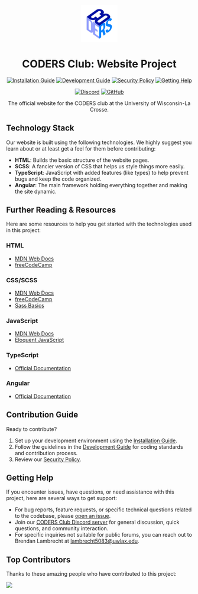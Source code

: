 <div align="center">

<img src="src/assets/images/Logos/logo.png" alt="CODERS logo" width="20%" height="20%">

# CODERS Club: Website Project

[![Installation Guide][img-install]][url-install]
[![Development Guide][img-develop]][url-develop]
[![Security Policy][img-security]][url-security]
[![Getting Help][img-help]][url-help]

[![Discord][img-discord]][url-discord]
[![GitHub][img-github]][url-github]

The official website for the CODERS club at the University of Wisconsin-La Crosse.

</div>

## Technology Stack

Our website is built using the following technologies. We highly suggest you learn about or at least get a feel for them before contributing:

- **HTML**: Builds the basic structure of the website pages.
- **SCSS**: A fancier version of CSS that helps us style things more easily.
- **TypeScript**: JavaScript with added features (like types) to help prevent bugs and keep the code organized.
- **Angular**: The main framework holding everything together and making the site dynamic.

## Further Reading & Resources

Here are some resources to help you get started with the technologies used in this project:

### HTML

- [MDN Web Docs](https://developer.mozilla.org/en-US/docs/Web/HTML)
- [freeCodeCamp](https://www.freecodecamp.org/)

### CSS/SCSS

- [MDN Web Docs](https://developer.mozilla.org/en-US/docs/Web/CSS)
- [freeCodeCamp](https://www.freecodecamp.org/)
- [Sass Basics](https://sass-lang.com/guide)

### JavaScript

- [MDN Web Docs](https://developer.mozilla.org/en-US/docs/Web/JavaScript)
- [Eloquent JavaScript](https://eloquentjavascript.net/)

### TypeScript

- [Official Documentation](https://www.typescriptlang.org/)

### Angular

- [Official Documentation](https://angular.io/docs)

## Contribution Guide

Ready to contribute?

1. Set up your development environment using the [Installation Guide](./docs/INSTALL.md).
2. Follow the guidelines in the [Development Guide](./docs/DEVELOPMENT.md) for coding standards and contribution process.
3. Review our [Security Policy](./SECURITY.md).

## Getting Help

If you encounter issues, have questions, or need assistance with this project, here are several ways to get support:

- For bug reports, feature requests, or specific technical questions related to the codebase, please [open an issue](https://github.com/UWL-CODERS/website/issues).
- Join our [CODERS Club Discord server](https://discord.gg/UGupy2CVVq) for general discussion, quick questions, and community interaction.
- For specific inquiries not suitable for public forums, you can reach out to Brendan Lambrecht at lambrecht5083@uwlax.edu.

## Top Contributors

Thanks to these amazing people who have contributed to this project:

<a href="https://github.com/UWL-CODERS/website/graphs/contributors">
  <img src="https://contrib.rocks/image?repo=UWL-CODERS/website" />
</a>

[img-install]: https://img.shields.io/badge/Installation-black?style=for-the-badge&logo=data:image/svg+xml;base64,PHN2ZyB4bWxucz0iaHR0cDovL3d3dy53My5vcmcvMjAwMC9zdmciIHdpZHRoPSIyNCIgaGVpZ2h0PSIyNCIgdmlld0JveD0iMCAwIDI0IDI0IiBmaWxsPSJub25lIiBzdHJva2U9IndoaXRlIiBzdHJva2Utd2lkdGg9IjIiIHN0cm9rZS1saW5lY2FwPSJyb3VuZCIgc3Ryb2tlLWxpbmVqb2luPSJyb3VuZCIgY2xhc3M9ImZlYXRoZXIgZmVhdGhlci1kb3dubG9hZCI+PHBhdGggZD0iTTIxIDE1djRhMiAyIDAgMCAxLTIgMkg1YTIgMiAwIDAgMS0yLTJ2LTQiPjwvcGF0aD48cG9seWxpbmUgcG9pbnRzPSI3IDEwIDEyIDE1IDE3IDEwIj48L3BvbHlsaW5lPjxsaW5lIHgxPSIxMiIgeTE9IjE1IiB4Mj0iMTIiIHkyPSIzIj48L2xpbmU+PC9zdmc+
[url-install]: ./docs/INSTALL.md
[img-develop]: https://img.shields.io/badge/Development-black?style=for-the-badge&logo=data:image/svg+xml;base64,PHN2ZyB4bWxucz0iaHR0cDovL3d3dy53My5vcmcvMjAwMC9zdmciIHdpZHRoPSIyNCIgaGVpZ2h0PSIyNCIgdmlld0JveD0iMCAwIDI0IDI0IiBmaWxsPSJub25lIiBzdHJva2U9IndoaXRlIiBzdHJva2Utd2lkdGg9IjIiIHN0cm9rZS1saW5lY2FwPSJyb3VuZCIgc3Ryb2tlLWxpbmVqb2luPSJyb3VuZCIgY2xhc3M9ImZlYXRoZXIgZmVhdGhlci1jb2RlIj48cG9seWxpbmUgcG9pbnRzPSIxNiAxOCAyMiAxMiAxNiA2Ij48L3BvbHlsaW5lPjxwb2x5bGluZSBwb2ludHM9IjggNiAyIDEyIDggMTgiPjwvcG9seWxpbmU+PC9zdmc+
[url-develop]: ./docs/DEVELOPMENT.md
[img-security]: https://img.shields.io/badge/Security-black?style=for-the-badge&logo=data:image/svg+xml;base64,PHN2ZyB4bWxucz0iaHR0cDovL3d3dy53My5vcmcvMjAwMC9zdmciIHdpZHRoPSIyNCIgaGVpZ2h0PSIyNCIgdmlld0JveD0iMCAwIDI0IDI0IiBmaWxsPSJub25lIiBzdHJva2U9IndoaXRlIiBzdHJva2Utd2lkdGg9IjIiIHN0cm9rZS1saW5lY2FwPSJyb3VuZCIgc3Ryb2tlLWxpbmVqb2luPSJyb3VuZCIgY2xhc3M9ImZlYXRoZXIgZmVhdGhlci1sb2NrIj48cmVjdCB4PSIzIiB5PSIxMSIgd2lkdGg9IjE4IiBoZWlnaHQ9IjExIiByeD0iMiIgcnk9IjIiPjwvcmVjdD48cGF0aCBkPSJNNyAxMVY3YTUgNSAwIDAgMSAxMCAwdjQiPjwvcGF0aD48L3N2Zz4=
[url-security]: ./SECURITY.md
[img-help]: https://img.shields.io/badge/Getting%20Help-black?style=for-the-badge&logo=data:image/svg+xml;base64,PHN2ZyB4bWxucz0iaHR0cDovL3d3dy53My5vcmcvMjAwMC9zdmciIHdpZHRoPSIyNCIgaGVpZ2h0PSIyNCIgdmlld0JveD0iMCAwIDI0IDI0IiBmaWxsPSJub25lIiBzdHJva2U9IndoaXRlIiBzdHJva2Utd2lkdGg9IjIiIHN0cm9rZS1saW5lY2FwPSJyb3VuZCIgc3Ryb2tlLWxpbmVqb2luPSJyb3VuZCIgY2xhc3M9ImZlYXRoZXIgZmVhdGhlci1oZWxwLWNpcmNsZSI+PGNpcmNsZSBjeD0iMTIiIGN5PSIxMiIgcj0iMTAiPjwvY2lyY2xlPjxwYXRoIGQ9Ik05LjA5IDlhMyAzIDAgMCAxIDUuODMgMWMwIDItMyAzLTMgMyI+PC9wYXRoPjxsaW5lIHgxPSIxMiIgeTE9IjE3IiB4Mj0iMTIuMDEiIHkyPSIxNyI+PC9saW5lPjwvc3ZnPg==
[url-help]: #getting-help
[img-discord]: https://img.shields.io/badge/dynamic/json?url=https%3A%2F%2Fdiscord.com%2Fapi%2Finvites%2FUGupy2CVVq%3Fwith_counts%3Dtrue&query=%24.approximate_member_count&style=for-the-badge&label=Discord&color=5865F2&logoColor=white&labelColor=black&logo=discord
[img-github]: https://img.shields.io/github/stars/UWL-CODERS/website?style=for-the-badge&label=Stars&color=white&logoColor=white&labelColor=black&logo=github
[url-discord]: https://discord.gg/UGupy2CVVq
[url-github]: https://github.com/UWL-CODERS/website
